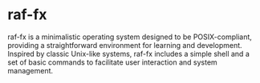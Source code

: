 # raf-fx

raf-fx is a minimalistic operating system designed to be POSIX-compliant, providing a straightforward environment for learning and development. Inspired by classic Unix-like systems, raf-fx includes a simple shell and a set of basic commands to facilitate user interaction and system management.

